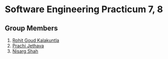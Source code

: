 # Software Engineering Practicum 7, 8

## Group Members

1) [Rohit Goud Kalakuntla](https://github.iu.edu/rokala)
2) [Prachi Jethava](https://github.iu.edu/pjethava)
3) [Nisarg Shah](https://github.iu.edu/nisarg)
